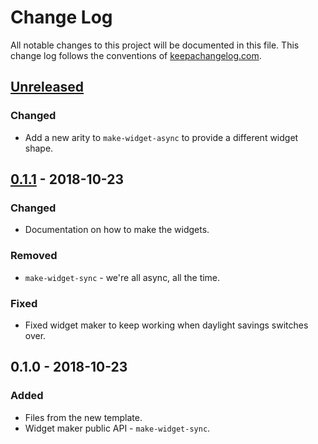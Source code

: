 # Change Log
All notable changes to this project will be documented in this file. This change log follows the conventions of [keepachangelog.com](http://keepachangelog.com/).

## [Unreleased]
### Changed
- Add a new arity to `make-widget-async` to provide a different widget shape.

## [0.1.1] - 2018-10-23
### Changed
- Documentation on how to make the widgets.

### Removed
- `make-widget-sync` - we're all async, all the time.

### Fixed
- Fixed widget maker to keep working when daylight savings switches over.

## 0.1.0 - 2018-10-23
### Added
- Files from the new template.
- Widget maker public API - `make-widget-sync`.

[Unreleased]: https://github.com/your-name/clj-cloud/compare/0.1.1...HEAD
[0.1.1]: https://github.com/your-name/clj-cloud/compare/0.1.0...0.1.1
